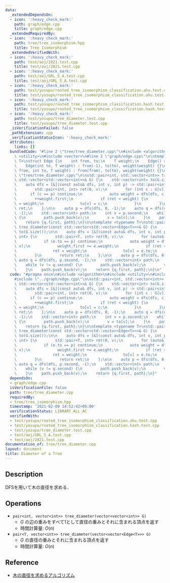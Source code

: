 ```yaml
---
data:
  _extendedDependsOn:
  - icon: ':heavy_check_mark:'
    path: graph/edge.cpp
    title: graph/edge.cpp
  _extendedRequiredBy:
  - icon: ':heavy_check_mark:'
    path: tree/tree_isomorphism.hpp
    title: Tree Isomorphism
  _extendedVerifiedWith:
  - icon: ':heavy_check_mark:'
    path: test/aoj/2821.test.cpp
    title: test/aoj/2821.test.cpp
  - icon: ':heavy_check_mark:'
    path: test/aoj/GRL_5_A.test.cpp
    title: test/aoj/GRL_5_A.test.cpp
  - icon: ':heavy_check_mark:'
    path: test/yosupo/rooted_tree_isomorphism_classification.ahu.test.cpp
    title: test/yosupo/rooted_tree_isomorphism_classification.ahu.test.cpp
  - icon: ':heavy_check_mark:'
    path: test/yosupo/rooted_tree_isomorphism_classification.hash.test.cpp
    title: test/yosupo/rooted_tree_isomorphism_classification.hash.test.cpp
  - icon: ':heavy_check_mark:'
    path: test/yosupo/tree_diameter.test.cpp
    title: test/yosupo/tree_diameter.test.cpp
  _isVerificationFailed: false
  _pathExtension: cpp
  _verificationStatusIcon: ':heavy_check_mark:'
  attributes:
    links: []
  bundledCode: "#line 2 \"tree/tree_diameter.cpp\"\n#include <algorithm>\n#include\
    \ <utility>\n#include <vector>\n#line 2 \"graph/edge.cpp\"\n\ntemplate <typename\
    \ T>\nstruct Edge {\n    int from, to;\n    T weight;\n    Edge() = default;\n\
    \    Edge(int to, T weight) : from(-1), to(to), weight(weight) {}\n    Edge(int\
    \ from, int to, T weight) : from(from), to(to), weight(weight) {}\n};\n#line 6\
    \ \"tree/tree_diameter.cpp\"\n\nstd::pair<int, std::vector<int>> tree_diameter(const\
    \ std::vector<std::vector<int>>& G) {\n    std::vector<int> to(G.size());\n\n\
    \    auto dfs = [&](const auto& dfs, int v, int p) -> std::pair<int, int> {\n\
    \        std::pair<int, int> ret(0, v);\n        for (int c : G[v]) {\n      \
    \      if (c == p) continue;\n            auto weight = dfs(dfs, c, v);\n    \
    \        ++weight.first;\n            if (ret < weight) {\n                ret\
    \ = weight;\n                to[v] = c;\n            }\n        }\n        return\
    \ ret;\n    };\n\n    auto p = dfs(dfs, 0, -1);\n    auto q = dfs(dfs, p.second,\
    \ -1);\n    std::vector<int> path;\n    int v = p.second;\n    while (v != q.second)\
    \ {\n        path.push_back(v);\n        v = to[v];\n    }\n    path.push_back(v);\n\
    \    return {q.first, path};\n}\n\ntemplate <typename T>\nstd::pair<T, std::vector<int>>\
    \ tree_diameter(const std::vector<std::vector<Edge<T>>>& G) {\n    std::vector<int>\
    \ to(G.size());\n\n    auto dfs = [&](const auto& dfs, int v, int p) -> std::pair<T,\
    \ int> {\n        std::pair<T, int> ret(0, v);\n        for (auto& e : G[v]) {\n\
    \            if (e.to == p) continue;\n            auto weight = dfs(dfs, e.to,\
    \ v);\n            weight.first += e.weight;\n            if (ret < weight) {\n\
    \                ret = weight;\n                to[v] = e.to;\n            }\n\
    \        }\n        return ret;\n    };\n\n    auto p = dfs(dfs, 0, -1);\n   \
    \ auto q = dfs(dfs, p.second, -1);\n    std::vector<int> path;\n    int v = p.second;\n\
    \    while (v != q.second) {\n        path.push_back(v);\n        v = to[v];\n\
    \    }\n    path.push_back(v);\n    return {q.first, path};\n}\n"
  code: "#pragma once\n#include <algorithm>\n#include <utility>\n#include <vector>\n\
    #include \"../graph/edge.cpp\"\n\nstd::pair<int, std::vector<int>> tree_diameter(const\
    \ std::vector<std::vector<int>>& G) {\n    std::vector<int> to(G.size());\n\n\
    \    auto dfs = [&](const auto& dfs, int v, int p) -> std::pair<int, int> {\n\
    \        std::pair<int, int> ret(0, v);\n        for (int c : G[v]) {\n      \
    \      if (c == p) continue;\n            auto weight = dfs(dfs, c, v);\n    \
    \        ++weight.first;\n            if (ret < weight) {\n                ret\
    \ = weight;\n                to[v] = c;\n            }\n        }\n        return\
    \ ret;\n    };\n\n    auto p = dfs(dfs, 0, -1);\n    auto q = dfs(dfs, p.second,\
    \ -1);\n    std::vector<int> path;\n    int v = p.second;\n    while (v != q.second)\
    \ {\n        path.push_back(v);\n        v = to[v];\n    }\n    path.push_back(v);\n\
    \    return {q.first, path};\n}\n\ntemplate <typename T>\nstd::pair<T, std::vector<int>>\
    \ tree_diameter(const std::vector<std::vector<Edge<T>>>& G) {\n    std::vector<int>\
    \ to(G.size());\n\n    auto dfs = [&](const auto& dfs, int v, int p) -> std::pair<T,\
    \ int> {\n        std::pair<T, int> ret(0, v);\n        for (auto& e : G[v]) {\n\
    \            if (e.to == p) continue;\n            auto weight = dfs(dfs, e.to,\
    \ v);\n            weight.first += e.weight;\n            if (ret < weight) {\n\
    \                ret = weight;\n                to[v] = e.to;\n            }\n\
    \        }\n        return ret;\n    };\n\n    auto p = dfs(dfs, 0, -1);\n   \
    \ auto q = dfs(dfs, p.second, -1);\n    std::vector<int> path;\n    int v = p.second;\n\
    \    while (v != q.second) {\n        path.push_back(v);\n        v = to[v];\n\
    \    }\n    path.push_back(v);\n    return {q.first, path};\n}"
  dependsOn:
  - graph/edge.cpp
  isVerificationFile: false
  path: tree/tree_diameter.cpp
  requiredBy:
  - tree/tree_isomorphism.hpp
  timestamp: '2021-02-09 14:52:42+09:00'
  verificationStatus: LIBRARY_ALL_AC
  verifiedWith:
  - test/yosupo/rooted_tree_isomorphism_classification.ahu.test.cpp
  - test/yosupo/rooted_tree_isomorphism_classification.hash.test.cpp
  - test/yosupo/tree_diameter.test.cpp
  - test/aoj/GRL_5_A.test.cpp
  - test/aoj/2821.test.cpp
documentation_of: tree/tree_diameter.cpp
layout: document
title: Diameter of a Tree
---
```


## Description

DFSを用いて木の直径を求める．

## Operations

- `pair<int, vector<int>> tree_diameter(vector<vector<int>> G)`
    - $G$ の辺の重みをすべて1として直径の重みとそれに含まれる頂点を返す
    - 時間計算量: $O(n)$
- `pair<T, vector<int>> tree_diameter(vector<vector<Edge<T>>> G)`
    - $G$ の直径の重みとそれに含まれる頂点を返す
    - 時間計算量: $O(n)$

## Reference

- [木の直径を求めるアルゴリズム](https://algo-logic.info/tree-diameter/)